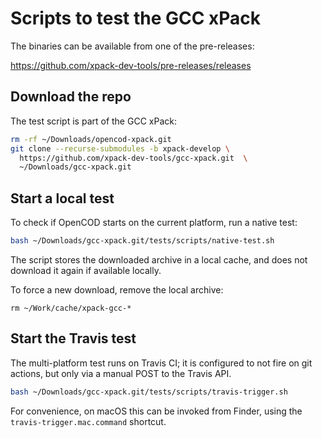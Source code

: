 # Scripts to test the GCC xPack

The binaries can be available from one of the pre-releases:

https://github.com/xpack-dev-tools/pre-releases/releases

## Download the repo

The test script is part of the GCC xPack:

```bash
rm -rf ~/Downloads/opencod-xpack.git
git clone --recurse-submodules -b xpack-develop \
  https://github.com/xpack-dev-tools/gcc-xpack.git  \
  ~/Downloads/gcc-xpack.git
```

## Start a local test

To check if OpenCOD starts on the current platform, run a native test:

```bash
bash ~/Downloads/gcc-xpack.git/tests/scripts/native-test.sh
```

The script stores the downloaded archive in a local cache, and
does not download it again if available locally.

To force a new download, remove the local archive:

```console
rm ~/Work/cache/xpack-gcc-*
```

## Start the Travis test

The multi-platform test runs on Travis CI; it is configured to not fire on
git actions, but only via a manual POST to the Travis API.

```bash
bash ~/Downloads/gcc-xpack.git/tests/scripts/travis-trigger.sh
```

For convenience, on macOS this can be invoked from Finder, using
the `travis-trigger.mac.command` shortcut.
